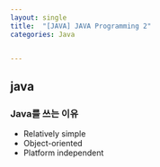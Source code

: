 ```yaml
---
layout: single
title:  "[JAVA] JAVA Programming 2"
categories: Java


---
```




## java

### Java를 쓰는 이유

- Relatively simple
- Object-oriented
- Platform independent
